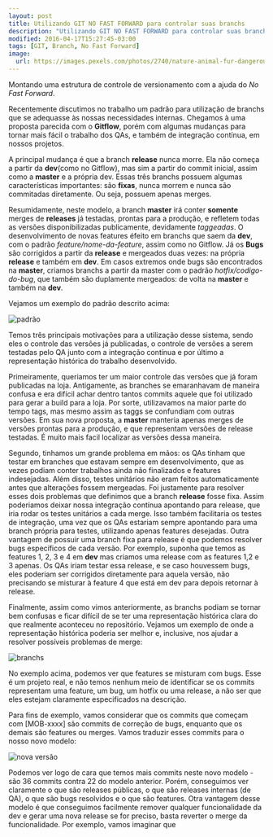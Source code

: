 ```yaml
---
layout: post
title: Utilizando GIT NO FAST FORWARD para controlar suas branchs
description: "Utilizando GIT NO FAST FORWARD para controlar suas branchs"
modified: 2016-04-17T15:27:45-03:00
tags: [GIT, Branch, No Fast Forward]
image:
  url: https://images.pexels.com/photos/2740/nature-animal-fur-dangerous.jpg?w=940&h=650&auto=compress&cs=tinysrgb
---
```

Montando uma estrutura de controle de versionamento com a ajuda do _No Fast Forward_.

Recentemente discutimos no trabalho um padrão para utilização de branchs que
se adequasse às nossas necessidades internas. Chegamos à uma proposta
parecida com o **Gitflow**, porém com algumas mudanças para tornar mais fácil
o trabalho dos QAs, e também de integração contínua, em nossos projetos.

A principal mudança é que a branch **release** nunca morre. Ela não começa
a partir da **dev**(como no Gitflow), mas sim a partir do commit inicial, assim
como a **master** e a própria dev. Essas três branchs possuem algumas
características importantes: são **fixas**, nunca morrem e nunca são commitadas
diretamente. Ou seja, possuem apenas merges.

Resumidamente, neste modelo, a branch **master** irá conter **somente** merges
de **releases** já testadas, prontas para a produção, e refletem todas as
versões disponibilizadas publicamente, devidamente _taggeadas_. O
desenvolvimento de novas features éfeito em branchs que saem da **dev**, com o padrão
_feature/nome-da-feature_, assim como no Gitflow. Já os **Bugs** são corrigidos
a partir da **release** e mergeados duas vezes: na própria **release** e
também em **dev**. Em casos extremos onde bugs são encontrados na **master**,
criamos branchs a partir da master com o padrão _hotfix/codigo-do-bug_, que
também são duplamente mergeados: de volta na **master** e também na **dev**.

Vejamos um exemplo do padrão descrito acima:

![padrão](https://s19.postimg.org/vmk7vzt9v/Token_Flow.png)

Temos três principais motivações para a utilização desse sistema, sendo eles
o controle das versões já publicadas, o controle de versões a serem testadas
pelo QA junto com a integração contínua e por último a representação
histórica do trabalho desenvolvido.

Primeiramente, queriamos ter um maior controle das versões que já foram
publicadas na loja. Antigamente, as branches se emaranhavam de maneira confusa
e era difícil achar dentro tantos commits aquele que foi utilizado para gerar a
build para a loja. Por sorte, utilizavamos na maior parte do tempo tags, mas
mesmo assim as taggs se confundiam com outras versões. Em sua nova proposta, a
**master** manteria apenas merges de versões prontas para a produção, e que
representam versões de release testadas. É muito mais facil localizar as versões
dessa maneira.

Segundo, tinhamos um grande problema em mãos: os QAs tinham que testar em branches
que estavam sempre em desenvolvimento, que as vezes podiam conter trabalhos
ainda não finalizados e features indesejadas. Além disso, testes unitários não
eram feitos automaticamente antes que alterações fossem mergeadas.
Foi justamente para resolver esses dois problemas que definimos que a branch
**release** fosse fixa. Assim poderiamos deixar nossa integração contínua
apontando para release, que iria rodar os testes unitários a cada merge.
Isso também facilitaria os testes de integração, uma vez que os QAs estariam
sempre apontando para uma branch própria para testes, utilizando apenas features
desejadas. Outra vantagem de possuir uma branch fixa para release é que podemos
resolver bugs específicos de cada versão. Por exemplo, suponha que temos as
features 1, 2, 3 e 4 em **dev** mas criamos uma release com as features 1,2 e 3 apenas.
Os QAs  iriam testar essa release, e se caso houvessem bugs, eles poderiam ser corrigidos
diretamente para aquela versão, não precisando se misturar à feature 4 que está
em dev para depois retornar à release.

Finalmente, assim como vimos anteriormente, as branchs podiam se tornar bem
confusas e ficar difícil de se ter uma representação histórica clara do que
realmente aconteceu no repositório. Vejamos um exemplo de onde a representação
histórica poderia ser melhor e, inclusive, nos ajudar a resolver possíveis
problemas de merge:

![branchs](https://s19.postimg.org/tkosev1mb/Screen_Shot_2017-04-27_at_19.04.43.png)

No exemplo acima, podemos ver que features se misturam com bugs. Esse é um projeto real, e não temos nenhum meio de identificar
se os commits representam uma feature, um bug, um hotfix ou uma release, a não ser
que eles estejam claramente especificados na descrição.

Para fins de exemplo,
vamos considerar que os commits que começam com [MOB-xxxx] são commits de
correção de bugs, enquanto que os demais são features ou merges. Vamos traduzir
esses commits para o nosso novo modelo:

![nova versão](https://s19.postimg.org/wl5mvecxf/branches.jpg)

Podemos ver logo de cara que temos mais commits neste novo modelo - são 36 commits
contra 22 do modelo anterior. Porém, conseguimos ver claramente o que são releases
públicas, o que são releases internas (de QA), o que são bugs resolvidos e o que
são features. Otra vantagem desse modelo é que conseguimos facilmente remover
qualquer funcionalidade da dev e gerar uma nova release se for preciso, basta
reverter o merge da funcionalidade. Por exemplo, vamos imaginar que
